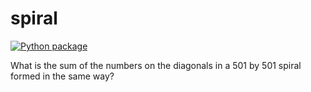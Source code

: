 # spiral

[![Python package](https://github.com/KalahBranch/spiral/actions/workflows/pytest.yml/badge.svg)](https://github.com/KalahBranch/spiral/actions/workflows/pytest.yml)

What is the sum of the numbers on the diagonals in a 501 by 501 spiral formed in the same way?
